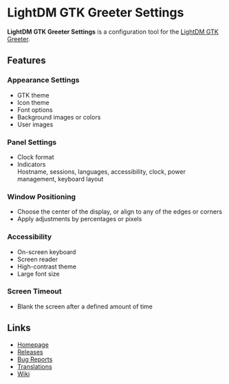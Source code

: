 # LightDM GTK Greeter Settings
**LightDM GTK Greeter Settings** is a configuration tool for the [LightDM GTK Greeter](https://github.com/Xubuntu/lightdm-gtk-greeter).

## Features

### Appearance Settings
- GTK theme
- Icon theme
- Font options
- Background images or colors
- User images

### Panel Settings
- Clock format
- Indicators \
  Hostname, sessions, languages, accessibility, clock, power management, keyboard layout

### Window Positioning
- Choose the center of the display, or align to any of the edges or corners
- Apply adjustments by percentages or pixels

### Accessibility
- On-screen keyboard
- Screen reader
- High-contrast theme
- Large font size

### Screen Timeout
- Blank the screen after a defined amount of time

## Links
 - [Homepage](https://github.com/xubuntu/lightdm-gtk-greeter-settings)
 - [Releases](https://github.com/xubuntu/lightdm-gtk-greeter-settings/releases)
 - [Bug Reports](https://github.com/xubuntu/lightdm-gtk-greeter-settings/issues)
 - [Translations](https://www.transifex.com/xubuntu/lightdm-gtk-greeter-settings)
 - [Wiki](https://github.com/xubuntu/lightdm-gtk-greeter-settings/wiki)
